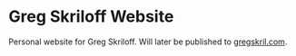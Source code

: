# Greg Skriloff Website

Personal website for Greg Skriloff. Will later be published to [gregskril.com](https://gregskril.com).
